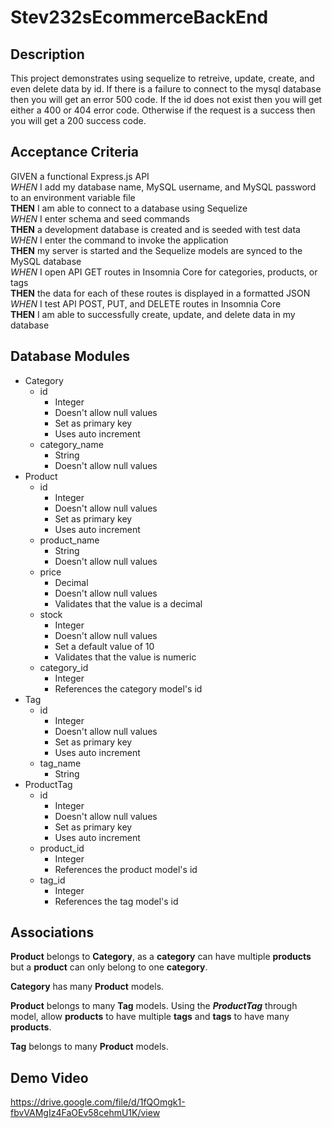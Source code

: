 # Stev232sEcommerceBackEnd

## Description

This project demonstrates using sequelize to retreive, update, create, and even delete data by id. If there is a failure to connect to the mysql database then you will get an error 500 code. If the id does not exist then you will get either a 400 or 404 error code. Otherwise if the request is a success then you will get a 200 success code.

## Acceptance Criteria

GIVEN a functional Express.js API <br>
*WHEN* I add my database name, MySQL username, and MySQL password to an environment variable file <br>
__THEN__ I am able to connect to a database using Sequelize <br>
*WHEN* I enter schema and seed commands <br>
__THEN__ a development database is created and is seeded with test data <br>
*WHEN* I enter the command to invoke the application <br>
__THEN__ my server is started and the Sequelize models are synced to the MySQL database <br>
*WHEN* I open API GET routes in Insomnia Core for categories, products, or tags <br>
__THEN__ the data for each of these routes is displayed in a formatted JSON <br>
*WHEN* I test API POST, PUT, and DELETE routes in Insomnia Core <br>
__THEN__ I am able to successfully create, update, and delete data in my database <br>

## Database Modules

* Category
    * id
        * Integer
        * Doesn't allow null values
        * Set as primary key
        * Uses auto increment
    * category_name
        * String
        * Doesn't allow null values
* Product
    * id
        * Integer
        * Doesn't allow null values
        * Set as primary key
        * Uses auto increment
    * product_name
        * String
        * Doesn't allow null values
    * price
        * Decimal
        * Doesn't allow null values
        * Validates that the value is a decimal
    * stock
        * Integer
        * Doesn't allow null values
        * Set a default value of 10
        * Validates that the value is numeric
    * category_id
        * Integer
        * References the category model's id
* Tag
    * id
        * Integer
        * Doesn't allow null values
        * Set as primary key
        * Uses auto increment
    * tag_name
        * String
* ProductTag
    * id
        * Integer
        * Doesn't allow null values
        * Set as primary key
        * Uses auto increment
    * product_id
        * Integer
        * References the product model's id
    * tag_id
        * Integer
        * References the tag model's id

## Associations

__Product__ belongs to __Category__, as a __category__ can have multiple __products__ but a __product__ can only belong to one __category__.

__Category__ has many __Product__ models.

__Product__ belongs to many __Tag__ models. Using the *__ProductTag__* through model, allow __products__ to have multiple __tags__ and __tags__ to have many __products__.

__Tag__ belongs to many __Product__ models.

## Demo Video

https://drive.google.com/file/d/1fQOmgk1-fbvVAMgIz4FaOEv58cehmU1K/view
